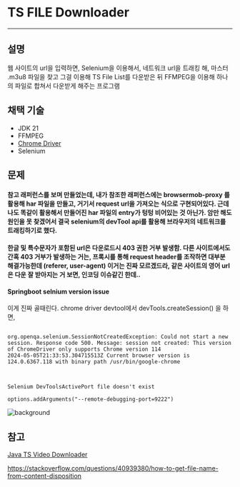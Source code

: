 

# TS FILE Downloader 
- - -

## 설명

웹 사이트의 url을 입력하면, Selenium을 이용해서, 네트워크 url을 트래킹 해, 마스터 .m3u8 파일을 찾고 
그걸 이용해 TS File List를 다운받은 뒤 FFMPEG을 이용해 하나의 파일로 합쳐서 다운받게 해주는 프로그램

## 채택 기술

- JDK 21
- FFMPEG 
- [Chrome Driver](https://chromedriver.chromium.org/downloads)
- Selenium


## 문제

#### 참고 래퍼런스를 보며 만들었는데, 내가 참조한 래퍼런스에는 browsermob-proxy 를 활용해 har 파일을 만들고, 거기서 request url을 가져오는 식으로 구현되어있다. 근데 나도 똑같이 활용해서 만들어진 har 파일의 entry가 텅텅 비어있는 것 아닌가. 암만 해도 원인을 못 찾겠어서 결국 selenium의 devTool api를 활용해 브라우저의 네트워크를 트래킹하기로 했다.

#### 한글 및 특수문자가 포함된 url은 다운로드시 403 권한 거부 발생함. 다른 사이트에서도 간혹 403 거부가 발생하는 거는, 프록시를 통해 request header를 조작하면 대부분 해결가능한데 (referer, user-agent) 이거는 진짜 모르겠드라, 같은 사이트의 영어 url은 다운 잘 받아지는 거 보면, 인코딩 이슈같긴 한데..

#### Springboot selnium version issue    

이게 진짜 골때린다. chrome driver devtool에서 devTools.createSession() 을 하면,



```angular2html

org.openqa.selenium.SessionNotCreatedException: Could not start a new session. Response code 500. Message: session not created: This version of ChromeDriver only supports Chrome version 114
2024-05-05T21:33:53.304715513Z Current browser version is 124.0.6367.118 with binary path /usr/bin/google-chrome

```

```angular2html


Selenium DevToolsActivePort file doesn't exist

options.addArguments("--remote-debugging-port=9222")

```


![background](/img/cover.jpg)




## 참고

[Java TS Video Downloader](https://medium.com/geekculture/java-ts-video-downloader-a0fcf23ab84a)

https://stackoverflow.com/questions/40939380/how-to-get-file-name-from-content-disposition



